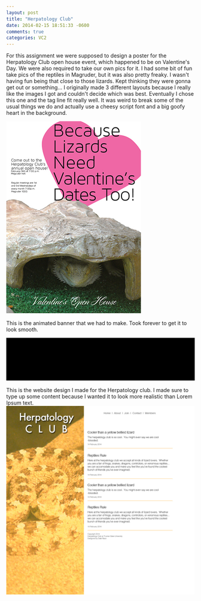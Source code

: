 ```yaml
---
layout: post
title: "Herpatology Club"
date: 2014-02-15 18:51:33 -0600
comments: true
categories: VC2
---
```

For this assignment we were supposed to design a poster for the Herpatology Club open house event, which happened to be on Valentine's Day.  We were also required to take our own pics for it.  I had some bit of fun take pics of the reptiles in Magruder, but it was also pretty freaky.  I wasn't having fun being that close to those lizards.  Kept thinking they were gonna get out or something...  I originally made 3 different layouts because I really like the images I got and couldn't decide which was best.  Eventually I chose this one and the tag line fit really well.  It was weird to break some of the usual things we do and actually use a cheesy script font and a big goofy heart in the background.   

![Herpatology Club](/images/posts/herp_club.jpg "Herpatology Club")

This is the animated banner that we had to make.  Took forever to get it to look smooth.

![Herpatology Club](/images/posts/herp_banner.gif "Herpatology Club")

This is the website design I made for the Herpatology club.  I made sure to type up some content because I wanted it to look more realistic than Lorem Ipsum text.  
![Herpatology Club](/images/posts/herp_web.jpg "Herpatology Club")